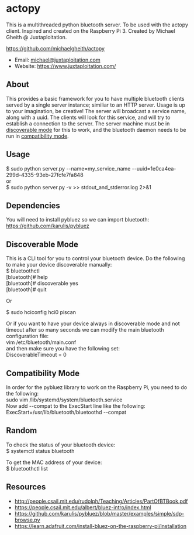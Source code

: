 # actopy
This is a multithreaded python bluetooth server.  To be used with the actopy client.  Inspired and created on the Raspberry Pi 3.  Created by Michael Gheith @ Juxtaploitation.

https://github.com/michaelgheith/actopy

* Email:  michael@juxtaploitation.com
* Website:  https://www.juxtaploitation.com/


## About
This provides a basic framework for you to have multiple bluetooth clients served by a single server instance; similiar to an HTTP server.  Usage is up to your imagination, be creative!  The server will broadcast a service name, along with a uuid.  The clients will look for this service, and will try to establish a connection to the server.  The server machine must be in [discoverable mode](#user-content-discoverable-mode) for this to work, and the bluetooth daemon needs to be run in [compatibility mode](#user-content-compatibility-mode).

## Usage
$ sudo python server.py --name=my_service_name --uuid=1e0ca4ea-299d-4335-93eb-27fcfe7fa848<br/>
or<br/>
$ sudo python server.py -v >> stdout_and_stderror.log 2>&1

## Dependencies
You will need to install pybluez so we can import bluetooth:<br/>
https://github.com/karulis/pybluez

## Discoverable Mode
This is a CLI tool for you to control your bluetooth device.  Do the following to make your device discoverable manually:<br/>
$ bluetoothctl<br/>
[bluetooth]# help<br/>
[bluetooth]# discoverable yes<br/>
[bluetooth]# quit<br/>

Or

$ sudo hciconfig hci0 piscan

Or if you want to have your device always in discoverable mode and not timeout after so many seconds we can modify the main bluetooth configuration file:<br/>
vim /etc/bluetooth/main.conf  
and then make sure you have the following set:<br/>
DiscoverableTimeout = 0

## Compatibility Mode
In order for the pybluez library to work on the Raspberry Pi, you need to do the following:<br/>
sudo vim /lib/systemd/system/bluetooth.service<br/>
Now add --compat to the ExecStart line like the following:<br/>
ExecStart=/usr/lib/bluetooth/bluetoothd --compat

## Random
To check the status of your bluetooth device:<br/>
$ systemctl status bluetooth

To get the MAC address of your device:<br/>
$ bluetoothctl list 

## Resources
* http://people.csail.mit.edu/rudolph/Teaching/Articles/PartOfBTBook.pdf
* https://people.csail.mit.edu/albert/bluez-intro/index.html
* https://github.com/karulis/pybluez/blob/master/examples/simple/sdp-browse.py
* https://learn.adafruit.com/install-bluez-on-the-raspberry-pi/installation
